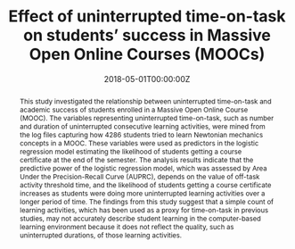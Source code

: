 ---
abstract: This study investigated the relationship between uninterrupted time-on-task and academic success of students enrolled in a Massive Open Online Course (MOOC). The variables representing uninterrupted time-on-task, such as number and duration of uninterrupted consecutive learning activities, were mined from the log files capturing how 4286 students tried to learn Newtonian mechanics concepts in a MOOC. These variables were used as predictors in the logistic regression model estimating the likelihood of students getting a course certificate at the end of the semester. The analysis results indicate that the predictive power of the logistic regression model, which was assessed by Area Under the Precision-Recall Curve (AUPRC), depends on the value of off-task activity threshold time, and the likelihood of students getting a course certificate increases as students were doing more uninterrupted learning activities over a longer period of time. The findings from this study suggest that a simple count of learning activities, which has been used as a proxy for time-on-task in previous studies, may not accurately describe student learning in the computer-based learning environment because it does not reflect the quality, such as uninterrupted durations, of those learning activities.
authors: 
- admin
date: "2018-05-01T00:00:00Z"
doi: "https://doi.org/10.1016/j.chb.2018.04.043"
featured: false
projects: []
publication: 'Computers in Human Behavior'
publication_short: ""
publication_types:
- "2"
publishDate: "2018-05-20T00:00:00Z"
tags:
- Massive Open Online Course (MOOC)
- Log file analysis
- Academic success
- Self-Regulated Learning (SRL)
- Time-on-task
title: Effect of uninterrupted time-on-task on students’ success in Massive Open Online Courses (MOOCs)
---